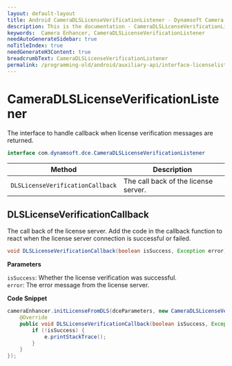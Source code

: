```yaml
---
layout: default-layout
title: Android CameraDLSLicenseVerificationListener - Dynamsoft Camera Enhancer
description: This is the documentation - CameraDLSLicenseVerificationListener page of Dynamsoft Camera Enhancer.
keywords:  Camera Enhancer, CameraDLSLicenseVerificationListener
needAutoGenerateSidebar: true
noTitleIndex: true
needGenerateH3Content: true
breadcrumbText: CameraDLSLicenseVerificationListener
permalink: /programming-old/android/auxiliary-api/interface-licenselistener-v1.0.3.html
---
```


# CameraDLSLicenseVerificationListener

The interface to handle callback when license verification messages are returned.

```java
interface com.dynamsoft.dce.CameraDLSLicenseVerificationListener
```

| Method | Description |
| ------ | ----------- |
| `DLSLicenseVerificationCallback` | The call back of the license server. |

## DLSLicenseVerificationCallback

The call back of the license server. Add the code in the callback function to react when the license server connection is successful or failed.

```java
void DLSLicenseVerificationCallback(boolean isSuccess, Exception error);
```

**Parameters**

`isSuccess`: Whether the license verification was successful.  
`error`: The error message from the license server.

**Code Snippet**

```java
cameraEnhancer.initLicenseFromDLS(dceParameters, new CameraDLSLicenseVerificationListener() {
    @Override
    public void DLSLicenseVerificationCallback(boolean isSuccess, Exception e) {
        if (!isSuccess) {
            e.printStackTrace();
        }
    }
});
```
